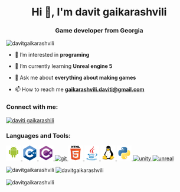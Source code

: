 <h1 align="center">Hi 👋, I'm davit gaikarashvili</h1>
<h3 align="center">Game developer from Georgia</h3>

<p align="left"> <img src="https://komarev.com/ghpvc/?username=davitgaikarashvili&label=Profile%20views&color=0e75b6&style=flat" alt="davitgaikarashvili" /> </p>

- 👀 I’m interested in **programing**

- 🌱 I’m currently learning **Unreal engine 5**

- 💬 Ask me about **everything about making games**

- 📫 How to reach me **gaikarashvili.daviti@gmail.com**

<h3 align="left">Connect with me:</h3>
<p align="left">
<a href="[https://linkedin.com/in/daviti gaikarashili](https://www.linkedin.com/in/daviti-gaikarashili-7710272a4/)" target="blank"><img align="center" src="https://raw.githubusercontent.com/rahuldkjain/github-profile-readme-generator/master/src/images/icons/Social/linked-in-alt.svg" alt="daviti gaikarashili" height="30" width="40" /></a>
</p>

<h3 align="left">Languages and Tools:</h3>
<p align="left"> <a href="https://developer.android.com" target="_blank" rel="noreferrer"> <img src="https://raw.githubusercontent.com/devicons/devicon/master/icons/android/android-original-wordmark.svg" alt="android" width="40" height="40"/> </a> <a href="https://www.w3schools.com/cpp/" target="_blank" rel="noreferrer"> <img src="https://raw.githubusercontent.com/devicons/devicon/master/icons/cplusplus/cplusplus-original.svg" alt="cplusplus" width="40" height="40"/> </a> <a href="https://www.w3schools.com/cs/" target="_blank" rel="noreferrer"> <img src="https://raw.githubusercontent.com/devicons/devicon/master/icons/csharp/csharp-original.svg" alt="csharp" width="40" height="40"/> </a> <a href="https://git-scm.com/" target="_blank" rel="noreferrer"> <img src="https://www.vectorlogo.zone/logos/git-scm/git-scm-icon.svg" alt="git" width="40" height="40"/> </a> <a href="https://www.w3.org/html/" target="_blank" rel="noreferrer"> <img src="https://raw.githubusercontent.com/devicons/devicon/master/icons/html5/html5-original-wordmark.svg" alt="html5" width="40" height="40"/> </a> <a href="https://www.java.com" target="_blank" rel="noreferrer"> <img src="https://raw.githubusercontent.com/devicons/devicon/master/icons/java/java-original.svg" alt="java" width="40" height="40"/> </a> <a href="https://www.linux.org/" target="_blank" rel="noreferrer"> <img src="https://raw.githubusercontent.com/devicons/devicon/master/icons/linux/linux-original.svg" alt="linux" width="40" height="40"/> </a> <a href="https://www.python.org" target="_blank" rel="noreferrer"> <img src="https://raw.githubusercontent.com/devicons/devicon/master/icons/python/python-original.svg" alt="python" width="40" height="40"/> </a> <a href="https://unity.com/" target="_blank" rel="noreferrer"> <img src="https://www.vectorlogo.zone/logos/unity3d/unity3d-icon.svg" alt="unity" width="40" height="40"/> </a> <a href="https://unrealengine.com/" target="_blank" rel="noreferrer"> <img src="https://raw.githubusercontent.com/kenangundogan/fontisto/036b7eca71aab1bef8e6a0518f7329f13ed62f6b/icons/svg/brand/unreal-engine.svg" alt="unreal" width="40" height="40"/> </a> </p>

<p><img align="left" src="https://github-readme-stats.vercel.app/api/top-langs?username=davitgaikarashvili&show_icons=true&locale=en&layout=compact" alt="davitgaikarashvili" /></p>

<p>&nbsp;<img align="center" src="https://github-readme-stats.vercel.app/api?username=davitgaikarashvili&show_icons=true&locale=en" alt="davitgaikarashvili" /></p>

<p><img align="center" src="https://github-readme-streak-stats.herokuapp.com/?user=davitgaikarashvili&" alt="davitgaikarashvili" /></p>

